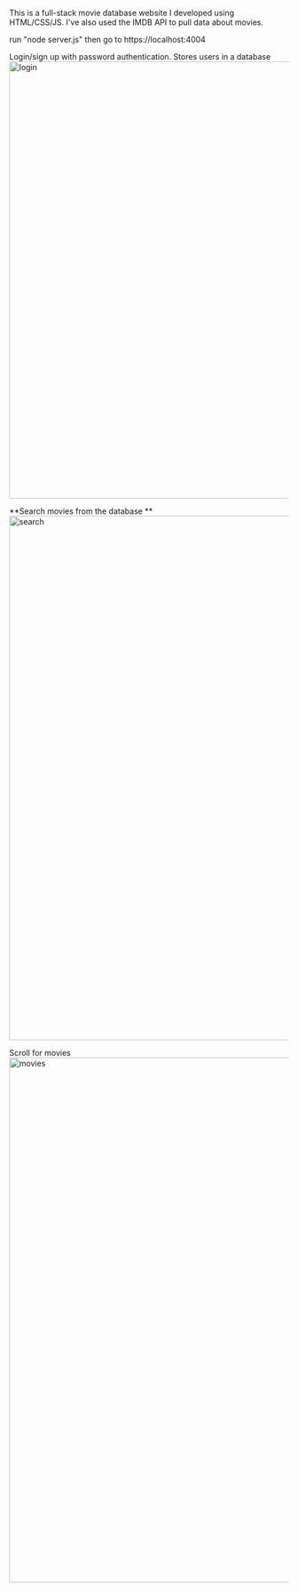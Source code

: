 This is a full-stack movie database website I developed using HTML/CSS/JS. I've also used the IMDB API to pull data about movies. 

run "node server.js" then go to https://localhost:4004


Login/sign up with password authentication. Stores users in a database 
<img width="787" alt="login" src="https://github.com/user-attachments/assets/6efcfc4c-1765-4c39-a1d6-344ebe2dc21a">


**Search movies from the database
**<img width="944" alt="search" src="https://github.com/user-attachments/assets/692841d8-b7db-4347-8cce-2eee2990e197">


Scroll for movies 
<img width="945" alt="movies" src="https://github.com/user-attachments/assets/ed5f4e3c-30e5-44c3-b730-b96a6adf9aac">
